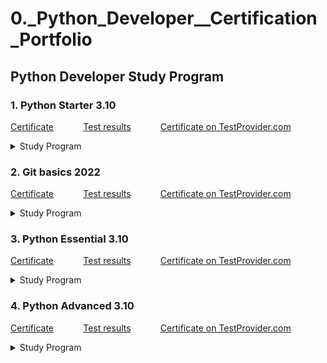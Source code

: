 # 0._Python_Developer__Certification_Portfolio

## Python Developer Study Program

### 1. Python Starter 3.10

<a href="./Certificates%20for%20courses/1.%20Python%20Starter%203.10%20Certificate.jpg" target="_blank">Certificate</a>
&nbsp;&nbsp;&nbsp;&nbsp;&nbsp;&nbsp;&nbsp;&nbsp;&nbsp;&nbsp;
<a href="./Test%20results%20for%20courses/1.%20Python%20Starter%203.10%20Test%20results.jpg" target="_blank">Test
results</a>
&nbsp;&nbsp;&nbsp;&nbsp;&nbsp;&nbsp;&nbsp;&nbsp;&nbsp;&nbsp;
<a href="https://testprovider.com/ru/search-certificate/TP19851313">Certificate on TestProvider.com</a>

<details>
  <summary>Study Program</summary>

1. Introduction to Python
2. Primitive data types and variables
3. Conditional constructions
4. Cyclic constructions
5. Sequences
6. Lists
7. Sets and mapping
8. Functions, part 1
9. Functions, part 2
10. PEP8

</details>

### 2. Git basics 2022

<a href="./Certificates%20for%20courses/2.%20Git%20basics%202022%20Certificate.jpg" target="_blank">Certificate</a>
&nbsp;&nbsp;&nbsp;&nbsp;&nbsp;&nbsp;&nbsp;&nbsp;&nbsp;&nbsp;
<a href="./Test%20results%20for%20courses/2.%20Git%20basics%202022%20Test%20results.jpg" target="_blank">Test
results</a>
&nbsp;&nbsp;&nbsp;&nbsp;&nbsp;&nbsp;&nbsp;&nbsp;&nbsp;&nbsp;
<a href="https://testprovider.com/ru/search-certificate/TP29442845">Certificate on TestProvider.com</a>

<details>
  <summary>Study Program</summary>

1. Git Basics
2. Repository publication
3. IDE integration

</details>

### 3. Python Essential 3.10

<a href="./Certificates%20for%20courses/3.%20Python%20Essential%203.10%20Certificate.jpg" target="_blank">Certificate</a>
&nbsp;&nbsp;&nbsp;&nbsp;&nbsp;&nbsp;&nbsp;&nbsp;&nbsp;&nbsp;
<a href="./Test%20results%20for%20courses/3.%20Python%20Essential%203.10%20Test%20results.jpg" target="_blank">Test
results</a>
&nbsp;&nbsp;&nbsp;&nbsp;&nbsp;&nbsp;&nbsp;&nbsp;&nbsp;&nbsp;
<a href="https://testprovider.com/ru/search-certificate/TP72546223">Certificate on TestProvider.com</a>

<details>
  <summary>Study Program</summary>

1. OOP. Classes, attributes, methods, constructor
2. OOP. Inheritance and abstraction
3. OOP. Encapsulation and polymorphism
4. Exceptions and their handling
5. Introspection and reflection
6. Iterators
7. Generators
8. Work with files
9. Modules and packages
10. Regular expressions

</details>

### 4. Python Advanced 3.10

<a href="./Certificates%20for%20courses/3.%20Python%20Advanced%203.10%20Certificate.jpg" target="_blank">Certificate</a>
&nbsp;&nbsp;&nbsp;&nbsp;&nbsp;&nbsp;&nbsp;&nbsp;&nbsp;&nbsp;
<a href="./Test%20results%20for%20courses/3.%20Python%20Advanced%203.10%20Test%20results.jpg" target="_blank">Test
results</a>
&nbsp;&nbsp;&nbsp;&nbsp;&nbsp;&nbsp;&nbsp;&nbsp;&nbsp;&nbsp;
<a href="https://testprovider.com/ru/search-certificate/TP22720228">Certificate on TestProvider.com</a>

<details>
  <summary>Study Program</summary>

1. Elements of functional programming
2. Working with the network
3. Data warehouses
4. SQLite. Syntax and queries
5. Asynchronous programming in Python
6. Multithreaded programming in Python
7. Typed Python. Unit Testing
8. Practical lesson. Scraping
9. Practical lesson. SQLite
10. Virtual environments

</details>


